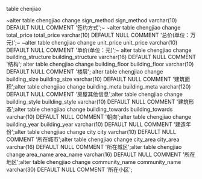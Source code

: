 table chenjiao

~alter table chengjiao change sign_method sign_method varchar(10) DEFAULT NULL COMMENT '签约方式';~
~alter table chengjiao change total_price total_price varchar(10) DEFAULT NULL COMMENT '总价(单位：万元)';~
~alter table chengjiao change unit_price unit_price varchar(10) DEFAULT NULL COMMENT '单价(单位：元)';~
alter table chengjiao change building_structure building_structure varchar(16) DEFAULT NULL COMMENT '结构';
alter table chengjiao change building_floor building_floor varchar(10) DEFAULT NULL COMMENT '楼层';
alter table chengjiao change building_size building_size varchar(10) DEFAULT NULL COMMENT '建筑面积';alter table chengjiao change building_meta building_meta varchar(120) DEFAULT NULL COMMENT '房屋其他信息';alter table chengjiao change building_style building_style varchar(10) DEFAULT NULL COMMENT '建筑形态';alter table chengjiao change building_towards building_towards varchar(10) DEFAULT NULL COMMENT '朝向';alter table chengjiao change building_year building_year varchar(10) DEFAULT NULL COMMENT '建造年份';alter table chengjiao change city city varchar(10) DEFAULT NULL COMMENT '所在城市';alter table chengjiao change city_area city_area varchar(16) DEFAULT NULL COMMENT '所在城区';alter table chengjiao change area_name area_name varchar(16) DEFAULT NULL COMMENT '所在地区';alter table chengjiao change community_name community_name varchar(30) DEFAULT NULL COMMENT '所在小区';
